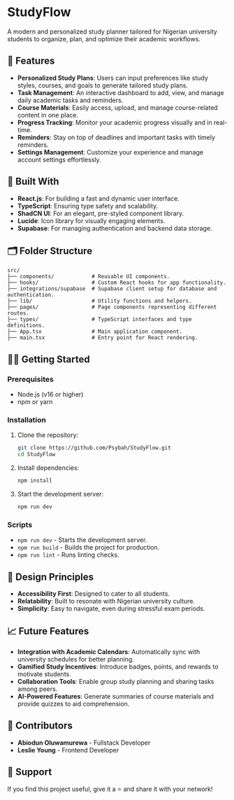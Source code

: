 # StudyFlow

A modern and personalized study planner tailored for Nigerian university students to organize, plan, and optimize their academic workflows.

## 🚀 Features

- **Personalized Study Plans**: Users can input preferences like study styles, courses, and goals to generate tailored study plans.
- **Task Management**: An interactive dashboard to add, view, and manage daily academic tasks and reminders.
- **Course Materials**: Easily access, upload, and manage course-related content in one place.
- **Progress Tracking**: Monitor your academic progress visually and in real-time.
- **Reminders**: Stay on top of deadlines and important tasks with timely reminders.
- **Settings Management**: Customize your experience and manage account settings effortlessly.


## 🔧 Built With

- **React.js**: For building a fast and dynamic user interface.
- **TypeScript**: Ensuring type safety and scalability.
- **ShadCN UI**: For an elegant, pre-styled component library.
- **Lucide**: Icon library for visually engaging elements.
- **Supabase**: For managing authentication and backend data storage.

## 🗂 Folder Structure

```
src/
├── components/            # Reusable UI components.
├── hooks/                 # Custom React hooks for app functionality.
├── integrations/supabase  # Supabase client setup for database and authentication.
├── lib/                   # Utility functions and helpers.
├── pages/                 # Page components representing different routes.
├── types/                 # TypeScript interfaces and type definitions.
├── App.tsx                # Main application component.
├── main.tsx               # Entry point for React rendering.
```

## 🏃‍♀️ Getting Started

### Prerequisites

- Node.js (v16 or higher)
- npm or yarn

### Installation

1. Clone the repository:

   ```bash
   git clone https://github.com/Psybah/StudyFlow.git
   cd StudyFlow
   ```

2. Install dependencies:

   ```bash
   npm install
   ```

3. Start the development server:

   ```bash
   npm run dev
   ```

### Scripts

- `npm run dev` - Starts the development server.
- `npm run build` - Builds the project for production.
- `npm run lint` - Runs linting checks.

## 🎨 Design Principles

- **Accessibility First**: Designed to cater to all students.
- **Relatability**: Built to resonate with Nigerian university culture.
- **Simplicity**: Easy to navigate, even during stressful exam periods.

## 📈 Future Features

- **Integration with Academic Calendars**: Automatically sync with university schedules for better planning.
- **Gamified Study Incentives**: Introduce badges, points, and rewards to motivate students.
- **Collaboration Tools**: Enable group study planning and sharing tasks among peers.
- **AI-Powered Features**: Generate summaries of course materials and provide quizzes to aid comprehension.

## 🤝 Contributors

- **Abiodun Oluwamurewa** - Fullstack Developer
- **Leslie Young** - Frontend Developer

## 🌟 Support

If you find this project useful, give it a ⭐️ and share it with your network!
